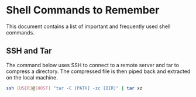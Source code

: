 # Shell Commands to Remember

This document contains a list of important and frequently used shell commands. 

## SSH and Tar 

The command below uses SSH to connect to a remote server and tar to compress a directory. The compressed file is then piped back and extracted on the local machine.

```bash
ssh [USER]@[HOST] "tar -C [PATH] -zc [DIR]" | tar xz
```
